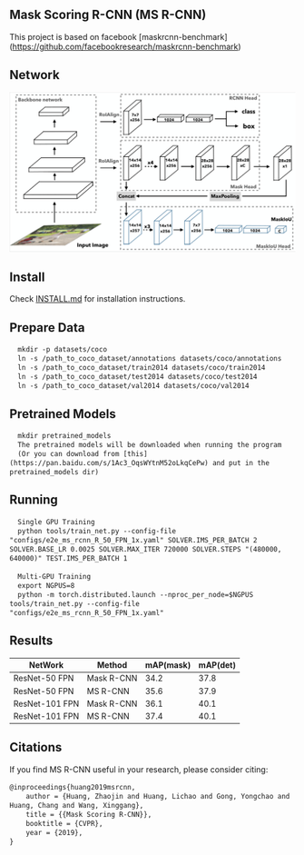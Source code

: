 Mask Scoring R-CNN (MS R-CNN)
-----------------
This project is based on facebook [maskrcnn-benchmark] (https://github.com/facebookresearch/maskrcnn-benchmark)

Network
-----------------
![alt text](demo/network.png)


Install
-----------------
  Check [INSTALL.md](INSTALL.md) for installation instructions.


Prepare Data
----------------
```
  mkdir -p datasets/coco
  ln -s /path_to_coco_dataset/annotations datasets/coco/annotations
  ln -s /path_to_coco_dataset/train2014 datasets/coco/train2014
  ln -s /path_to_coco_dataset/test2014 datasets/coco/test2014
  ln -s /path_to_coco_dataset/val2014 datasets/coco/val2014
```


Pretrained Models
---------------
```
  mkdir pretrained_models
  The pretrained models will be downloaded when running the program 
  (Or you can download from [this](https://pan.baidu.com/s/1Ac3_OqsWYtnM52oLkqCePw) and put in the pretrained_models dir)
```


Running
----------------

```
  Single GPU Training
  python tools/train_net.py --config-file "configs/e2e_ms_rcnn_R_50_FPN_1x.yaml" SOLVER.IMS_PER_BATCH 2 SOLVER.BASE_LR 0.0025 SOLVER.MAX_ITER 720000 SOLVER.STEPS "(480000, 640000)" TEST.IMS_PER_BATCH 1
  
  Multi-GPU Training
  export NGPUS=8
  python -m torch.distributed.launch --nproc_per_node=$NGPUS tools/train_net.py --config-file "configs/e2e_ms_rcnn_R_50_FPN_1x.yaml" 
```


Results
------------
| NetWork  | Method | mAP(mask) | mAP(det)  |
|----------|--------|-----------|-----------|
| ResNet-50 FPN | Mask R-CNN | 34.2 | 37.8 |
| ResNet-50 FPN | MS R-CNN | 35.6 | 37.9 |
| ResNet-101 FPN | Mask R-CNN | 36.1 | 40.1 |
| ResNet-101 FPN | MS R-CNN | 37.4 | 40.1 |


Citations
---------------
If you find MS R-CNN useful in your research, please consider citing:
```
@inproceedings{huang2019msrcnn,
    author = {Huang, Zhaojin and Huang, Lichao and Gong, Yongchao and Huang, Chang and Wang, Xinggang},
    title = {{Mask Scoring R-CNN}},
    booktitle = {CVPR},
    year = {2019},
}   
```

